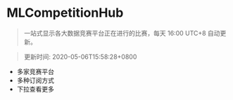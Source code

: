 # MLCompetitionHub

> 一站式显示各大数据竞赛平台正在进行的比赛，每天 16:00 UTC+8 自动更新。
  
> 更新时间: 2020-05-06T15:58:28+0800 

* 多家竞赛平台
* 多种订阅方式
* 下拉查看更多